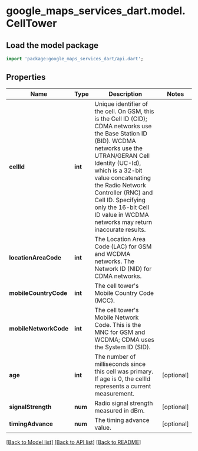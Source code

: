 # google_maps_services_dart.model.CellTower

## Load the model package
```dart
import 'package:google_maps_services_dart/api.dart';
```

## Properties
Name | Type | Description | Notes
------------ | ------------- | ------------- | -------------
**cellId** | **int** | Unique identifier of the cell. On GSM, this is the Cell ID (CID); CDMA networks use the Base Station ID (BID). WCDMA networks use the UTRAN/GERAN Cell Identity (UC-Id), which is a 32-bit value concatenating the Radio Network Controller (RNC) and Cell ID. Specifying only the 16-bit Cell ID value in WCDMA networks may return inaccurate results. | 
**locationAreaCode** | **int** | The Location Area Code (LAC) for GSM and WCDMA networks. The Network ID (NID) for CDMA networks. | 
**mobileCountryCode** | **int** | The cell tower's Mobile Country Code (MCC). | 
**mobileNetworkCode** | **int** | The cell tower's Mobile Network Code. This is the MNC for GSM and WCDMA; CDMA uses the System ID (SID). | 
**age** | **int** | The number of milliseconds since this cell was primary. If age is 0, the cellId represents a current measurement. | [optional] 
**signalStrength** | **num** | Radio signal strength measured in dBm. | [optional] 
**timingAdvance** | **num** | The timing advance value. | [optional] 

[[Back to Model list]](../README.md#documentation-for-models) [[Back to API list]](../README.md#documentation-for-api-endpoints) [[Back to README]](../README.md)


